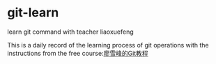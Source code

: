 # git-learn
learn git command with teacher liaoxuefeng

This is a daily record of the learning process of git operations with the instructions from the free course:[廖雪峰的Git教程](https://www.liaoxuefeng.com/wiki/896043488029600)
